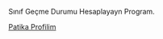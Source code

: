 
Sınıf Geçme Durumu Hesaplayayn Program. <br>

[Patika Profilim](https://app.patika.dev/Alperkinali)

